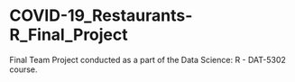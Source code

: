 # COVID-19_Restaurants-R_Final_Project
Final Team Project conducted as a part of the Data Science: R - DAT-5302 course. 

